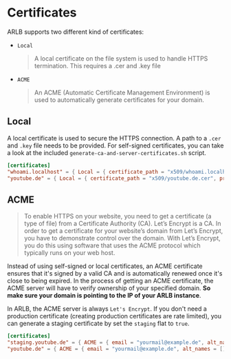 # Certificates

ARLB supports two different kind of certificates:

- `Local`
  > A local certificate on the file system is used to handle HTTPS termination. This requires a .cer and .key file
- `ACME`
  > An ACME (Automatic Certificate Management Environment) is used to automatically generate certificates for your domain.

## Local

A local certificate is used to secure the HTTPS connection. A path to a `.cer` and `.key` file needs to be provided. For self-signed certificates, you can take a look at the included `generate-ca-and-server-certificates.sh` script.

```toml
[certificates]
"whoami.localhost" = { Local = { certificate_path = "x509/whoami.localhost.cer", private_key_path = "x509/whoami.localhost.key" } }
"youtube.de" = { Local = { certificate_path = "x509/youtube.de.cer", private_key_path = "x509/youtube.de.key" } }
```

## ACME

> To enable HTTPS on your website, you need to get a certificate (a type of file) from a Certificate Authority (CA). Let’s Encrypt is a CA. In order to get a certificate for your website’s domain from Let’s Encrypt, you have to demonstrate control over the domain. With Let’s Encrypt, you do this using software that uses the ACME protocol which typically runs on your web host.

Instead of using self-signed or local certificates, an ACME certificate ensures that it's signed by a valid CA and is automatically renewed once it's close to being expired. In the process of getting an ACME certificate, the ACME server will have to verify ownership of your specified domain. **So make sure your domain is pointing to the IP of your ARLB instance**.

In ARLB, the ACME server is always `Let's Encrypt`. If you don't need a production certificate (creating production certificates are rate limited), you can generate a staging certificate by set the `staging` flat to `true`.

```toml
[certificates]
"staging.youtube.de" = { ACME = { email = "yourmail@example.de", alt_names = [], persist_dir = "./certificates", staging = true } }
"youtube.de" = { ACME = { email = "yourmail@example.de", alt_names = [], persist_dir = "./certificates", staging = false } }
```
